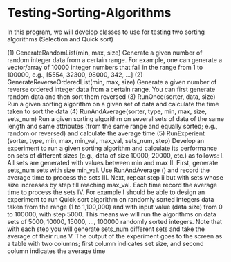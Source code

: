 # Testing-Sorting-Algorithms
In this program, we will develop classes to use for testing two sorting algorithms (Selection and Quick sort)


(1) GenerateRandomList(min, max, size) Generate a given number of random integer
data from a certain range. For example, one can generate a vector/array of 10000
integer numbers that fall in the range from 1 to 100000, e.g., [5554, 32300, 98000,
342, …]
(2) GenerateReverseOrderedList(min, max, size) Generate a given number of reverse
ordered integer data from a certain range. You can first generate random data and
then sort them reversed
(3) RunOnce(sorter, data, size) Run a given sorting algorithm on a given set of data
and calculate the time taken to sort the data
(4) RunAndAverage(sorter, type, min, max, size, sets_num) Run a given sorting
algorithm on several sets of data of the same length and same attributes (from the
same range and equally sorted; e.g., random or reversed) and calculate the average
time
(5) RunExperient (sorter, type, min, max, min_val, max_val, sets_num, step) Develop
an experiment to run a given sorting algorithm and calculate its performance on sets
of different sizes (e.g., data of size 10000, 20000, etc.) as follows:
I. All sets are generated with values between min and max
II. First, generate sets_num sets with size min_val. Use RunAndAverage () and
record the average time to process the sets
III. Next, repeat step ii but with sets whose size increases by step till reaching
max_val. Each time record the average time to process the sets
IV. For example I should be able to design an experiment to run Quick sort
algorithm on randomly sorted integers data taken from the range (1 to
1,100,000) and with input value (data size) from 0 to 100000, with step 5000.
This means we will run the algorithms on data sets of 5000, 10000, 15000, …,
100000 randomly sorted integers. Note that with each step you will generate
sets_num different sets and take the average of their runs
V. The output of the experiment goes to the screen as a table with two columns; first
column indicates set size, and second column indicates the average time
